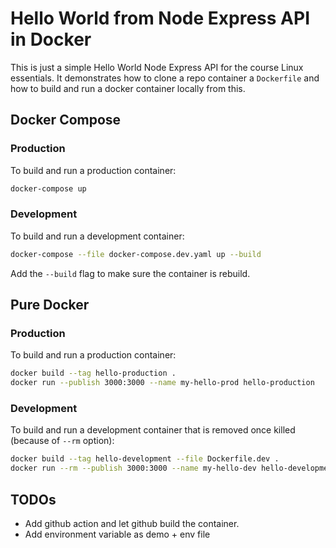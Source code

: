 # Hello World from Node Express API in Docker

This is just a simple Hello World Node Express API for the course Linux essentials. It demonstrates how to clone a repo container a `Dockerfile` and how to build and run a docker container locally from this.

## Docker Compose

### Production

To build and run a production container:

```bash
docker-compose up
```

### Development

To build and run a development container:

```bash
docker-compose --file docker-compose.dev.yaml up --build
```

Add the `--build` flag to make sure the container is rebuild.

## Pure Docker

### Production

To build and run a production container:

```bash
docker build --tag hello-production .
docker run --publish 3000:3000 --name my-hello-prod hello-production
```

### Development

To build and run a development container that is removed once killed (because of `--rm` option):

```bash
docker build --tag hello-development --file Dockerfile.dev .
docker run --rm --publish 3000:3000 --name my-hello-dev hello-development
```

## TODOs

* Add github action and let github build the container.
* Add environment variable as demo + env file
